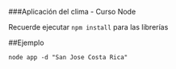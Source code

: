 ###Aplicación del clima - Curso Node

Recuerde ejecutar ```npm install``` para las librerías

##Ejemplo

```
node app -d "San Jose Costa Rica"
```